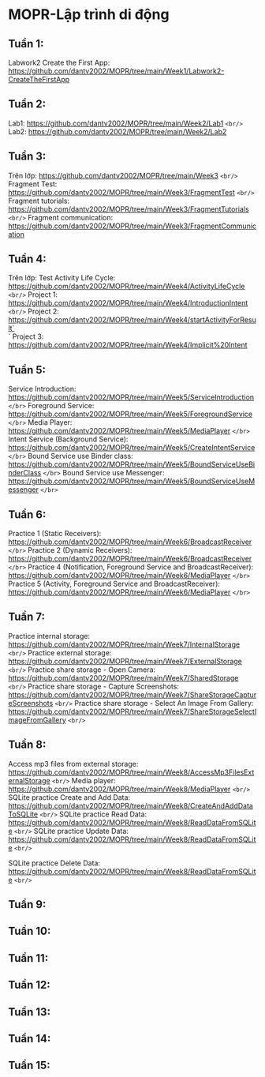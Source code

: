 # MOPR-Lập trình di động

## Tuần 1:

Labwork2 Create the First App: https://github.com/dantv2002/MOPR/tree/main/Week1/Labwork2-CreateTheFirstApp

## Tuần 2:

Lab1: https://github.com/dantv2002/MOPR/tree/main/Week2/Lab1 `<br/>`
Lab2: https://github.com/dantv2002/MOPR/tree/main/Week2/Lab2

## Tuần 3:

Trên lớp: https://github.com/dantv2002/MOPR/tree/main/Week3 `<br/>`
Fragment Test: https://github.com/dantv2002/MOPR/tree/main/Week3/FragmentTest `<br/>`
Fragment tutorials: https://github.com/dantv2002/MOPR/tree/main/Week3/FragmentTutorials `<br/>`
Fragment communication: https://github.com/dantv2002/MOPR/tree/main/Week3/FragmentCommunication

## Tuần 4:

Trên lớp: Test Activity Life Cycle: https://github.com/dantv2002/MOPR/tree/main/Week4/ActivityLifeCycle `<br/>`
Project 1: https://github.com/dantv2002/MOPR/tree/main/Week4/IntroductionIntent `<br/>`
Project 2: https://github.com/dantv2002/MOPR/tree/main/Week4/startActivityForResult`<br/>`
Project 3: https://github.com/dantv2002/MOPR/tree/main/Week4/Implicit%20Intent

## Tuần 5:

Service Introduction: https://github.com/dantv2002/MOPR/tree/main/Week5/ServiceIntroduction `</br>`
Foreground Service: https://github.com/dantv2002/MOPR/tree/main/Week5/ForegroundService `</br>`
Media Player: https://github.com/dantv2002/MOPR/tree/main/Week5/MediaPlayer `</br>`
Intent Service (Background Service): https://github.com/dantv2002/MOPR/tree/main/Week5/CreateIntentService `</br>`
Bound Service use Binder class: https://github.com/dantv2002/MOPR/tree/main/Week5/BoundServiceUseBinderClass `</br>`
Bound Service use Messenger: https://github.com/dantv2002/MOPR/tree/main/Week5/BoundServiceUseMessenger `</br>`

## Tuần 6:

Practice 1 (Static Receivers): https://github.com/dantv2002/MOPR/tree/main/Week6/BroadcastReceiver `</br>`
Practice 2 (Dynamic Receivers): https://github.com/dantv2002/MOPR/tree/main/Week6/BroadcastReceiver `</br>`
Practice 4 (Notification, Foreground Service and BroadcastReceiver): https://github.com/dantv2002/MOPR/tree/main/Week6/MediaPlayer `</br>`
Practice 5 (Activity, Foreground Service and BroadcastReceiver): https://github.com/dantv2002/MOPR/tree/main/Week6/MediaPlayer `</br>`

## Tuần 7:

Practice internal storage: https://github.com/dantv2002/MOPR/tree/main/Week7/InternalStorage `<br/>`
Practice external storage: https://github.com/dantv2002/MOPR/tree/main/Week7/ExternalStorage `<br/>`
Practice share storage - Open Camera: https://github.com/dantv2002/MOPR/tree/main/Week7/SharedStorage `<br/>`
Practice share storage - Capture Screenshots: https://github.com/dantv2002/MOPR/tree/main/Week7/ShareStorageCaptureScreenshots `<br/>`
Practice share storage - Select An Image From Gallery: https://github.com/dantv2002/MOPR/tree/main/Week7/ShareStorageSelectImageFromGallery `<br/>`

## Tuần 8:

Access mp3 files from external storage: https://github.com/dantv2002/MOPR/tree/main/Week8/AccessMp3FilesExternalStorage `<br/>`
Media player: https://github.com/dantv2002/MOPR/tree/main/Week8/MediaPlayer `<br/>`
SQLite practice Create and Add Data: https://github.com/dantv2002/MOPR/tree/main/Week8/CreateAndAddDataToSQLite `<br/>`
SQLite practice Read Data: https://github.com/dantv2002/MOPR/tree/main/Week8/ReadDataFromSQLite `<br/>`
SQLite practice Update Data: https://github.com/dantv2002/MOPR/tree/main/Week8/ReadDataFromSQLite `<br/>`

SQLite practice Delete Data: https://github.com/dantv2002/MOPR/tree/main/Week8/ReadDataFromSQLite `<br/>`

## Tuần 9:

## Tuần 10:

## Tuần 11:

## Tuần 12:

## Tuần 13:

## Tuần 14:

## Tuần 15:
